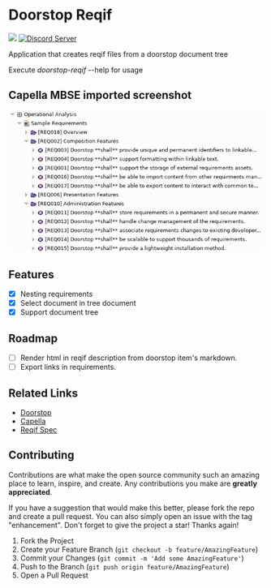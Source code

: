 # Doorstop Reqif
![](https://github.com/invap/doorstop2capella/actions/workflows/rust.yml/badge.svg)
[![Discord Server](https://img.shields.io/discord/1235662530110685246?label=&labelColor=6A7EC2&logo=discord&logoColor=ffffff&color=7389D8)](https://discord.gg/pE9yQK7T)


Application that creates reqif files from a doorstop document tree

Execute *doorstop-reqif* --help for usage

## Capella MBSE imported screenshot
![capellaimport](resources/CapellaImport.jpeg "Capella Import")


## Features
- [X] Nesting requirements
- [X] Select document in tree document
- [X] Support document tree

## Roadmap
- [ ] Render html in reqif description from doorstop item's markdown.
- [ ] Export links in requirements.

## Related Links
- [Doorstop](https://doorstop.readthedocs.io/en/latest/)
- [Capella](https://mbse-capella.org/)
- [Reqif Spec](https://www.omg.org/spec/ReqIF/1.1/PDF/)


## Contributing

Contributions are what make the open source community such an amazing place to learn, inspire, and create. Any contributions you make are **greatly appreciated**.

If you have a suggestion that would make this better, please fork the repo and create a pull request. You can also simply open an issue with the tag "enhancement".
Don't forget to give the project a star! Thanks again!

1. Fork the Project
2. Create your Feature Branch (`git checkout -b feature/AmazingFeature`)
3. Commit your Changes (`git commit -m 'Add some AmazingFeature'`)
4. Push to the Branch (`git push origin feature/AmazingFeature`)
5. Open a Pull Request
